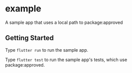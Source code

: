 # example

A sample app that uses a local path to package:approved

## Getting Started

Type `flutter run` to run the sample app.

Type `flutter test` to run the sample app's tests, which use package:approved.